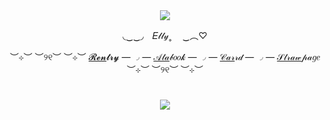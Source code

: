  <div id="header" align="center">
    
  <img src="https://i.postimg.cc/7ZpkmtY2/Cookie0596-hang.webp"> 

◟‿‿◞　𝐸𝓁𝓁𝓎˳ 　‿︵♡

  ︶⊹︶ ︶୨୧︶ ︶⊹︶ [𝓡𝓮𝓷](https://rentry.co/ilovray)𝓽𝓻𝔂 — ◞ — [𝒜𝓉𝒶](https://cxtton.atabook.org/)𝒷𝑜𝑜𝓀 — ◞ — [𝒞𝒶𝓇](https://softcxtton.carrd.co/)𝓇𝒹 — ◞ — [𝒮𝓉𝓇𝒶𝓌](https://cxtton.straw.page/)𝓅𝒶𝑔𝑒 ︶⊹︶ ︶୨୧︶ ︶⊹︶ 
  
</div>

# <div id="header" align="center">
<div id="header" align="center">

  <img src="https://i.postimg.cc/YqZZHGKc/Elder-faerie-gacha-animation.webp"> 

  </div>
